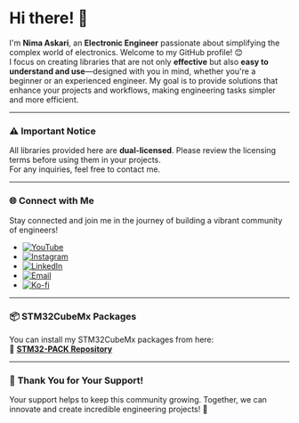 
# Hi there! 👋  

I'm **Nima Askari**, an **Electronic Engineer** passionate about simplifying the complex world of electronics. Welcome to my GitHub profile! 😊  
I focus on creating libraries that are not only **effective** but also **easy to understand and use**—designed with you in mind, whether you're a beginner or an experienced engineer. My goal is to provide solutions that enhance your projects and workflows, making engineering tasks simpler and more efficient.

---

### ⚠️ **Important Notice**  

All libraries provided here are **dual-licensed**. Please review the licensing terms before using them in your projects.  
For any inquiries, feel free to contact me.

---

### 🌐 **Connect with Me**  

Stay connected and join me in the journey of building a vibrant community of engineers!  

- [![YouTube](https://img.shields.io/badge/YouTube-Subscribe-red?style=for-the-badge&logo=youtube)](https://youtube.com/@nimaltd)
- [![Instagram](https://img.shields.io/badge/Instagram-Follow-blue?style=for-the-badge&logo=instagram)](https://instagram.com/github.nimaltd)
- [![LinkedIn](https://img.shields.io/badge/LinkedIn-Connect-blue?style=for-the-badge&logo=linkedin)](https://linkedin.com/in/nimaltd)
- [![Email](https://img.shields.io/badge/Email-Contact-red?style=for-the-badge&logo=gmail)](mailto:nima.askari@gmail.com)
- [![Ko-fi](https://img.shields.io/badge/Ko--fi-Support-orange?style=for-the-badge&logo=ko-fi)](https://ko-fi.com/nimaltd)

---

### 📦 **STM32CubeMx Packages**  

You can install my STM32CubeMx packages from here:  
🔗 [**STM32-PACK Repository**](https://github.com/nimaltd/STM32-PACK)

---

### 💬 **Thank You for Your Support!**  

Your support helps to keep this community growing. Together, we can innovate and create incredible engineering projects! 🌟
